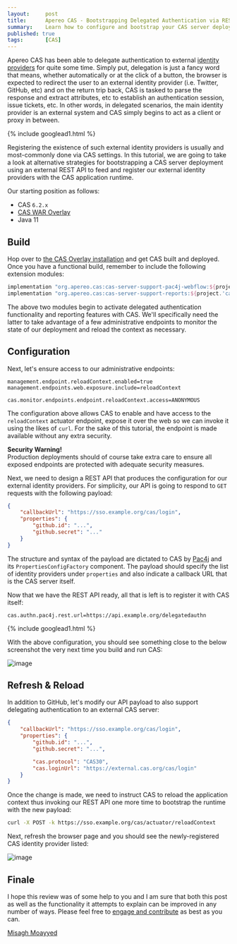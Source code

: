 ```yaml
---
layout:     post
title:      Apereo CAS - Bootstrapping Delegated Authentication via REST
summary:    Learn how to configure and bootstrap your CAS server deployment for delegated authentication via an external REST API.
published: true
tags:       [CAS]
---
```


Apereo CAS has been able to delegate authentication to external [identity providers](https://apereo.github.io/cas/6.2.x/integration/Delegate-Authentication.html) for quite some time. Simply put, delegation is just a fancy word that means, whether automatically or at the click of a button, the browser is expected to redirect the user to an external identity provider (i.e. Twitter, GitHub, etc) and on the return trip back, CAS is tasked to parse the response and extract attributes, etc to establish an authentication session, issue tickets, etc. In other words, in delegated scenarios, the main identity provider is an external system and CAS simply begins to act as a client or proxy in between.

{% include googlead1.html  %}

Registering the existence of such external identity providers is usually and most-commonly done via CAS settings. In this tutorial, we are going to take a look at alternative strategies for bootstrapping a CAS server deployment using an external REST API to feed and register our external identity providers with the CAS application runtime.

Our starting position as follows:

- CAS `6.2.x`
- [CAS WAR Overlay](https://github.com/apereo/cas-overlay-template)
- Java 11

## Build

Hop over to [the CAS Overlay installation](https://github.com/apereo/cas-overlay-template) and get CAS built and deployed. Once you have a functional build, remember to include the following extension modules:

```groovy
implementation "org.apereo.cas:cas-server-support-pac4j-webflow:${project.'cas.version'}"
implementation "org.apereo.cas:cas-server-support-reports:${project.'cas.version'}"
```

The above two modules begin to activate delegated authentication functionality and reporting features with CAS. We'll specifically need the latter to take advantage of a few administrative endpoints to monitor the state of our deployment and reload the context as necessary.  

## Configuration

Next, let's ensure access to our administrative endpoints:

```properties
management.endpoint.reloadContext.enabled=true
management.endpoints.web.exposure.include=reloadContext

cas.monitor.endpoints.endpoint.reloadContext.access=ANONYMOUS
```

The configuration above allows CAS to enable and have access to the `reloadContext` actuator endpoint, expose it over the web so we can invoke it using the likes of `curl`. For the sake of this tutorial, the endpoint is made available without any extra security. 

<div class="alert alert-warning">
<strong>Security Warning!</strong><br/>Production deployments should of course take extra care to ensure all exposed endpoints are protected with adequate security measures.
</div>

Next, we need to design a REST API that produces the configuration for our external identity providers. For simplicity, our API is going to respond to `GET` requests with the following payload:

```json
{
    "callbackUrl": "https://sso.example.org/cas/login",
    "properties": {
        "github.id": "...",
        "github.secret": "..."
    }
}
```

The structure and syntax of the payload are dictated to CAS by [Pac4j](https://github.com/pac4j/pac4j) and its `PropertiesConfigFactory` component. The payload should specify the list of identity providers under `properties`
and also indicate a callback URL that is the CAS server itself.

Now that we have the REST API ready, all that is left is to register it with CAS itself:

```properties
cas.authn.pac4j.rest.url=https://api.example.org/delegatedauthn
```

{% include googlead1.html  %}

With the above configuration, you should see something close to the below screenshot the very next time you build and run CAS:

![image](https://user-images.githubusercontent.com/1205228/78877156-a82c9100-7a65-11ea-905f-fd100b67f89a.png)

## Refresh & Reload

In addition to GitHub, let's modify our API payload to also support delegating authentication to an external CAS server:

```json
{
    "callbackUrl": "https://sso.example.org/cas/login",
    "properties": {
        "github.id": "...",
        "github.secret": "...",

        "cas.protocol": "CAS30",
        "cas.loginUrl": "https://external.cas.org/cas/login"
    }
}
```

Once the change is made, we need to instruct CAS to reload the application context thus invoking our REST API one more time to bootstrap the runtime with the new payload:

```bash
curl -X POST -k https://sso.example.org/cas/actuator/reloadContext
```

Next, refresh the browser page and you should see the newly-registered CAS identity provider listed:

![image](https://user-images.githubusercontent.com/1205228/78877711-8a136080-7a66-11ea-968a-9f1b0197791d.png)

## Finale

I hope this review was of some help to you and I am sure that both this post as well as the functionality it attempts to explain can be improved in any number of ways. Please feel free to [engage and contribute](https://apereo.github.io/cas/developer/Contributor-Guidelines.html) as best as you can.

[Misagh Moayyed](https://fawnoos.com)